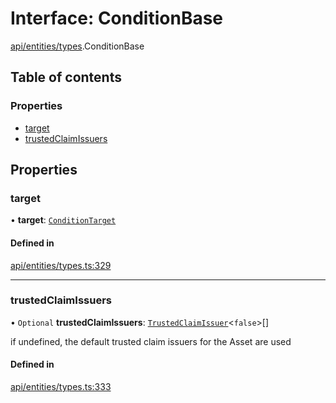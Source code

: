 # Interface: ConditionBase

[api/entities/types](../wiki/api.entities.types).ConditionBase

## Table of contents

### Properties

- [target](../wiki/api.entities.types.ConditionBase#target)
- [trustedClaimIssuers](../wiki/api.entities.types.ConditionBase#trustedclaimissuers)

## Properties

### target

• **target**: [`ConditionTarget`](../wiki/api.entities.types.ConditionTarget)

#### Defined in

[api/entities/types.ts:329](https://github.com/PolymeshAssociation/polymesh-sdk/blob/fe2e6dd1/src/api/entities/types.ts#L329)

___

### trustedClaimIssuers

• `Optional` **trustedClaimIssuers**: [`TrustedClaimIssuer`](../wiki/api.entities.types.TrustedClaimIssuer)\<``false``\>[]

if undefined, the default trusted claim issuers for the Asset are used

#### Defined in

[api/entities/types.ts:333](https://github.com/PolymeshAssociation/polymesh-sdk/blob/fe2e6dd1/src/api/entities/types.ts#L333)
